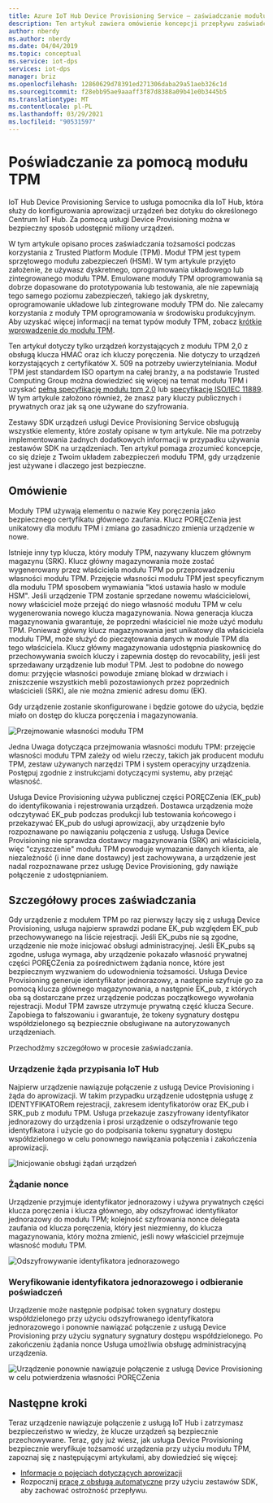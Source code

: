 ```yaml
---
title: Azure IoT Hub Device Provisioning Service — zaświadczanie modułu TPM
description: Ten artykuł zawiera omówienie koncepcji przepływu zaświadczania modułu TPM przy użyciu usługi IoT Device Provisioning Service (DPS).
author: nberdy
ms.author: nberdy
ms.date: 04/04/2019
ms.topic: conceptual
ms.service: iot-dps
services: iot-dps
manager: briz
ms.openlocfilehash: 12860629d78391ed271306daba29a51aeb326c1d
ms.sourcegitcommit: f28ebb95ae9aaaff3f87d8388a09b41e0b3445b5
ms.translationtype: MT
ms.contentlocale: pl-PL
ms.lasthandoff: 03/29/2021
ms.locfileid: "90531597"
---
```

# <a name="tpm-attestation"></a>Poświadczanie za pomocą modułu TPM

IoT Hub Device Provisioning Service to usługa pomocnika dla IoT Hub, która służy do konfigurowania aprowizacji urządzeń bez dotyku do określonego Centrum IoT Hub. Za pomocą usługi Device Provisioning można w bezpieczny sposób udostępnić miliony urządzeń.

W tym artykule opisano proces zaświadczania tożsamości podczas korzystania z Trusted Platform Module (TPM). Moduł TPM jest typem sprzętowego modułu zabezpieczeń (HSM). W tym artykule przyjęto założenie, że używasz dyskretnego, oprogramowania układowego lub zintegrowanego modułu TPM. Emulowane moduły TPM oprogramowania są dobrze dopasowane do prototypowania lub testowania, ale nie zapewniają tego samego poziomu zabezpieczeń, takiego jak dyskretny, oprogramowanie układowe lub zintegrowane moduły TPM do. Nie zalecamy korzystania z moduły TPM oprogramowania w środowisku produkcyjnym. Aby uzyskać więcej informacji na temat typów moduły TPM, zobacz [krótkie wprowadzenie do modułu TPM](https://trustedcomputinggroup.org/wp-content/uploads/TPM-2.0-A-Brief-Introduction.pdf).

Ten artykuł dotyczy tylko urządzeń korzystających z modułu TPM 2,0 z obsługą klucza HMAC oraz ich kluczy poręczenia. Nie dotyczy to urządzeń korzystających z certyfikatów X. 509 na potrzeby uwierzytelniania. Moduł TPM jest standardem ISO opartym na całej branży, a na podstawie Trusted Computing Group można dowiedzieć się więcej na temat modułu TPM i uzyskać [pełną specyfikację modułu tpm 2,0](https://trustedcomputinggroup.org/tpm-library-specification/) lub [specyfikację ISO/IEC 11889](https://www.iso.org/standard/66510.html). W tym artykule założono również, że znasz pary kluczy publicznych i prywatnych oraz jak są one używane do szyfrowania.

Zestawy SDK urządzeń usługi Device Provisioning Service obsługują wszystkie elementy, które zostały opisane w tym artykule. Nie ma potrzeby implementowania żadnych dodatkowych informacji w przypadku używania zestawów SDK na urządzeniach. Ten artykuł pomaga zrozumieć koncepcje, co się dzieje z Twoim układem zabezpieczeń modułu TPM, gdy urządzenie jest używane i dlaczego jest bezpieczne.

## <a name="overview"></a>Omówienie

Moduły TPM używają elementu o nazwie Key poręczenia jako bezpiecznego certyfikatu głównego zaufania. Klucz PORĘCZenia jest unikatowy dla modułu TPM i zmiana go zasadniczo zmienia urządzenie w nowe.

Istnieje inny typ klucza, który moduły TPM, nazywany kluczem głównym magazynu (SRK). Klucz główny magazynowania może zostać wygenerowany przez właściciela modułu TPM po przeprowadzeniu własności modułu TPM. Przejęcie własności modułu TPM jest specyficznym dla modułu TPM sposobem wymawiania "ktoś ustawia hasło w module HSM". Jeśli urządzenie TPM zostanie sprzedane nowemu właścicielowi, nowy właściciel może przejąć do niego własność modułu TPM w celu wygenerowania nowego klucza magazynowania. Nowa generacja klucza magazynowania gwarantuje, że poprzedni właściciel nie może użyć modułu TPM. Ponieważ główny klucz magazynowania jest unikatowy dla właściciela modułu TPM, może służyć do pieczętowania danych w module TPM dla tego właściciela. Klucz główny magazynowania udostępnia piaskownicę do przechowywania swoich kluczy i zapewnia dostęp do revocability, jeśli jest sprzedawany urządzenie lub moduł TPM. Jest to podobne do nowego domu: przyjęcie własności powoduje zmianę blokad w drzwiach i zniszczenie wszystkich mebli pozostawionych przez poprzednich właścicieli (SRK), ale nie można zmienić adresu domu (EK).

Gdy urządzenie zostanie skonfigurowane i będzie gotowe do użycia, będzie miało on dostęp do klucza poręczenia i magazynowania.

![Przejmowanie własności modułu TPM](./media/concepts-tpm-attestation/tpm-ownership.png)

Jedna Uwaga dotycząca przejmowania własności modułu TPM: przejęcie własności modułu TPM zależy od wielu rzeczy, takich jak producent modułu TPM, zestaw używanych narzędzi TPM i system operacyjny urządzenia. Postępuj zgodnie z instrukcjami dotyczącymi systemu, aby przejąć własność.

Usługa Device Provisioning używa publicznej części PORĘCZenia (EK_pub) do identyfikowania i rejestrowania urządzeń. Dostawca urządzenia może odczytywać EK_pub podczas produkcji lub testowania końcowego i przekazywać EK_pub do usługi aprowizacji, aby urządzenie było rozpoznawane po nawiązaniu połączenia z usługą. Usługa Device Provisioning nie sprawdza dostawcy magazynowania (SRK) ani właściciela, więc "czyszczenie" modułu TPM powoduje wymazanie danych klienta, ale niezależność (i inne dane dostawcy) jest zachowywana, a urządzenie jest nadal rozpoznawane przez usługę Device Provisioning, gdy nawiąże połączenie z udostępnianiem.

## <a name="detailed-attestation-process"></a>Szczegółowy proces zaświadczania

Gdy urządzenie z modułem TPM po raz pierwszy łączy się z usługą Device Provisioning, usługa najpierw sprawdzi podane EK_pub względem EK_pub przechowywanego na liście rejestracji. Jeśli EK_pubs nie są zgodne, urządzenie nie może inicjować obsługi administracyjnej. Jeśli EK_pubs są zgodne, usługa wymaga, aby urządzenie pokazało własność prywatnej części PORĘCZenia za pośrednictwem żądania nonce, które jest bezpiecznym wyzwaniem do udowodnienia tożsamości. Usługa Device Provisioning generuje identyfikator jednorazowy, a następnie szyfruje go za pomocą klucza głównego magazynowania, a następnie EK_pub, z których oba są dostarczane przez urządzenie podczas początkowego wywołania rejestracji. Moduł TPM zawsze utrzymuje prywatną część klucza Secure. Zapobiega to fałszowaniu i gwarantuje, że tokeny sygnatury dostępu współdzielonego są bezpiecznie obsługiwane na autoryzowanych urządzeniach.

Przechodźmy szczegółowo w procesie zaświadczania.

### <a name="device-requests-an-iot-hub-assignment"></a>Urządzenie żąda przypisania IoT Hub

Najpierw urządzenie nawiązuje połączenie z usługą Device Provisioning i żąda do aprowizacji. W takim przypadku urządzenie udostępnia usługę z IDENTYFIKATORem rejestracji, zakresem identyfikatorów oraz EK_pub i SRK_pub z modułu TPM. Usługa przekazuje zaszyfrowany identyfikator jednorazowy do urządzenia i prosi urządzenie o odszyfrowanie tego identyfikatora i użycie go do podpisania tokenu sygnatury dostępu współdzielonego w celu ponownego nawiązania połączenia i zakończenia aprowizacji.

![Inicjowanie obsługi żądań urządzeń](./media/concepts-tpm-attestation/step-one-request-provisioning.png)

### <a name="nonce-challenge"></a>Żądanie nonce

Urządzenie przyjmuje identyfikator jednorazowy i używa prywatnych części klucza poręczenia i klucza głównego, aby odszyfrować identyfikator jednorazowy do modułu TPM; kolejność szyfrowania nonce delegata zaufania od klucza poręczenia, który jest niezmienny, do klucza magazynowania, który można zmienić, jeśli nowy właściciel przejmuje własność modułu TPM.

![Odszyfrowywanie identyfikatora jednorazowego](./media/concepts-tpm-attestation/step-two-nonce.png)

### <a name="validate-the-nonce-and-receive-credentials"></a>Weryfikowanie identyfikatora jednorazowego i odbieranie poświadczeń

Urządzenie może następnie podpisać token sygnatury dostępu współdzielonego przy użyciu odszyfrowanego identyfikatora jednorazowego i ponownie nawiązać połączenie z usługą Device Provisioning przy użyciu sygnatury sygnatury dostępu współdzielonego. Po zakończeniu żądania nonce Usługa umożliwia obsługę administracyjną urządzenia.

![Urządzenie ponownie nawiązuje połączenie z usługą Device Provisioning w celu potwierdzenia własności PORĘCZenia](./media/concepts-tpm-attestation/step-three-validation.png)

## <a name="next-steps"></a>Następne kroki

Teraz urządzenie nawiązuje połączenie z usługą IoT Hub i zatrzymasz bezpieczeństwo w wiedzy, że klucze urządzeń są bezpiecznie przechowywane. Teraz, gdy już wiesz, jak usługa Device Provisioning bezpiecznie weryfikuje tożsamość urządzenia przy użyciu modułu TPM, zapoznaj się z następującymi artykułami, aby dowiedzieć się więcej:

* [Informacje o pojęciach dotyczących aprowizacji](about-iot-dps.md#provisioning-process)
* Rozpocznij [pracę z obsługą automatyczne](./quick-setup-auto-provision.md) przy użyciu zestawów SDK, aby zachować ostrożność przepływu.

